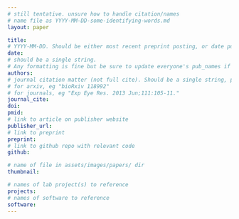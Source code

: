```yaml
---
# still tentative. unsure how to handle citation/names
# name file as YYYY-MM-DD-some-identifying-words.md
layout: paper

title:
# YYYY-MM-DD. Should be either most recent preprint posting, or date published.
date:
# should be a single string.
# Any formatting is fine but be sure to update everyone's pub_names if needed
authors:
# journal citation matter (not full cite). Should be a single string, probably has to be quoted.
# for arxiv, eg "bioRxiv 118992"
# for journals, eg "Exp Eye Res. 2013 Jun;111:105-11."
journal_cite:
doi:
pmid:
# link to article on publisher website
publisher_url:
# link to preprint
preprint:
# link to github repo with relevant code
github:

# name of file in assets/images/papers/ dir
thumbnail:

# names of lab project(s) to reference
projects:
# names of software to reference
software:
---
```

